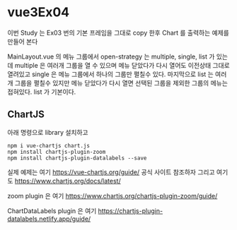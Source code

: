 # vue3Ex04

이번 Study 는 Ex03 번의 기본 프레임을 그대로 copy 한후 Chart 를 출력하는 예제를 만들어 본다

MainLayout.vue 의 메뉴 그룹에서 open-strategy 는 multiple, single, list 가 있는데  multiple 은 여러개 그룹을 열 수 있으며 메뉴 닫았다가 다시 열어도 이전상태 그대로 열려있고 single 은 메뉴 그룹에서 하나의 그룹만 펼칠수 있다. 마지막으로 list 는 여러개 그룹을 펼칠수 있지만 메뉴 닫았다가 다시 열면 선택된 그룹을 제외한 그룹의 메뉴는 접혀있다. list 가 기본이다.


## ChartJS 
아래 명령으로 library 설치하고
```
npm i vue-chartjs chart.js
npm install chartjs-plugin-zoom
npm install chartjs-plugin-datalabels --save
```

실제 예제는 여기 https://vue-chartjs.org/guide/ 공식 사이트 참조하자
그리고 여기도 https://www.chartjs.org/docs/latest/

zoom plugin 은 여기 https://www.chartjs.org/chartjs-plugin-zoom/guide/

ChartDataLabels plugin 은 여기 https://chartjs-plugin-datalabels.netlify.app/guide/